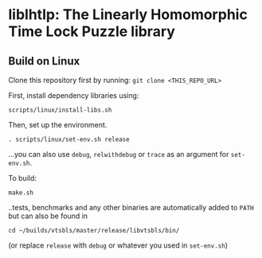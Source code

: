 # liblhtlp: The Linearly Homomorphic Time Lock Puzzle library

## Build on Linux

Clone this repository first by running:
    `git clone <THIS_REPO_URL>`

First, install dependency libraries using:

    scripts/linux/install-libs.sh

Then, set up the environment.

    . scripts/linux/set-env.sh release

...you can also use `debug`, `relwithdebug` or `trace` as an argument for `set-env.sh`.

To build:

    make.sh

..tests, benchmarks and any other binaries are automatically added to `PATH` but can also be found in

    cd ~/builds/vtsbls/master/release/libvtsbls/bin/

(or replace `release` with `debug` or whatever you used in `set-env.sh`)